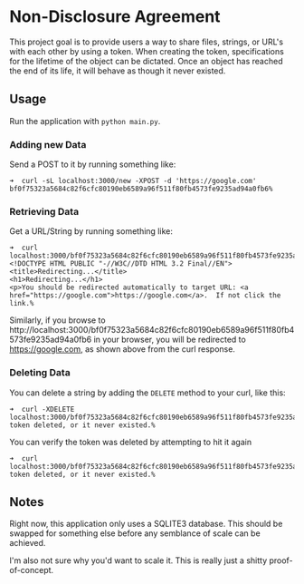# Non-Disclosure Agreement

This project goal is to provide users a way to share files, strings, or URL's with each other by using a token. When creating the token, specifications for the lifetime of the object can be dictated. Once an object has reached the end of its life, it will behave as though it never existed.

## Usage

Run the application with `python main.py`.

### Adding new Data

Send a POST to it by running something like:

```shell
➜  curl -sL localhost:3000/new -XPOST -d 'https://google.com'
bf0f75323a5684c82f6cfc80190eb6589a96f511f80fb4573fe9235ad94a0fb6%
```

### Retrieving Data

Get a URL/String by running something like:

```shell
➜  curl localhost:3000/bf0f75323a5684c82f6cfc80190eb6589a96f511f80fb4573fe9235ad94a0fb6
<!DOCTYPE HTML PUBLIC "-//W3C//DTD HTML 3.2 Final//EN">
<title>Redirecting...</title>
<h1>Redirecting...</h1>
<p>You should be redirected automatically to target URL: <a href="https://google.com">https://google.com</a>.  If not click the link.%
```

Similarly, if you browse to http://localhost:3000/bf0f75323a5684c82f6cfc80190eb6589a96f511f80fb4573fe9235ad94a0fb6 in your browser, you will be redirected to https://google.com, as shown above from the curl response.

### Deleting Data

You can delete a string by adding the `DELETE` method to your curl, like this:

```shell
➜  curl -XDELETE localhost:3000/bf0f75323a5684c82f6cfc80190eb6589a96f511f80fb4573fe9235ad94a0fb6
token deleted, or it never existed.%
```

You can verify the token was deleted by attempting to hit it again

```shell
➜  curl localhost:3000/bf0f75323a5684c82f6cfc80190eb6589a96f511f80fb4573fe9235ad94a0fb6%
token deleted, or it never existed.%
```

## Notes

Right now, this application only uses a SQLITE3 database. This should be swapped for something else before any semblance of scale can be achieved.

I'm also not sure why you'd want to scale it. This is really just a shitty proof-of-concept.
